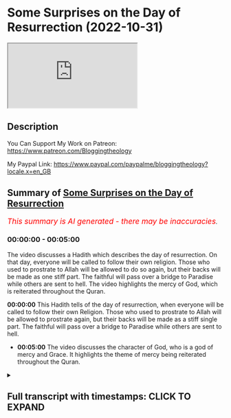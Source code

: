 # Some Surprises on the Day of Resurrection (2022-10-31)

<iframe loading='lazy' src='https://www.youtube.com/embed/Xzv6Inbl8co'></iframe>

## Description

You Can Support My Work on Patreon:
https://www.patreon.com/Bloggingtheology

My Paypal Link: 
https://www.paypal.com/paypalme/bloggingtheology?locale.x=en_GB

## Summary of [Some Surprises on the Day of Resurrection](https://www.youtube.com/watch?v=Xzv6Inbl8co)


*<span style="color:red; font-size:125%">This summary is AI generated - there may be inaccuracies</span>. [](/)*

### <a onclick="modifyYTiframeseektime('0')">00:00:00</a> - <a onclick="modifyYTiframeseektime('300')">00:05:00</a>

The video discusses a Hadith which describes the day of resurrection. On that day, everyone will be called to follow their own religion. Those who used to prostrate to Allah will be allowed to do so again, but their backs will be made as one stiff part. The faithful will pass over a bridge to Paradise while others are sent to hell. The video highlights the mercy of God, which is reiterated throughout the Quran.

**<a onclick="modifyYTiframeseektime('0')">00:00:00</a>** This Hadith tells of the day of resurrection, when everyone will be called to follow their own Religion. Those who used to prostrate to Allah will be allowed to prostrate again, but their backs will be made as a stiff single part. The faithful will pass over a bridge to Paradise while others are sent to hell.
* **<a onclick="modifyYTiframeseektime('300')">00:05:00</a>** The video discusses the character of God, who is a god of mercy and Grace. It highlights the theme of mercy being reiterated throughout the Quran.

<details><summary><h2>Full transcript with timestamps: CLICK TO EXPAND</h2></summary>

<a onclick="modifyYTiframeseektime('3')">0:00:03</a> I wanted to share with you uh an  
<a onclick="modifyYTiframeseektime('6')">0:00:06</a> extraordinary Hadith from bakari and  
<a onclick="modifyYTiframeseektime('8')">0:00:08</a> Muslim so it's sahih it's authentic it's  
<a onclick="modifyYTiframeseektime('12')">0:00:12</a> a very long Hadith but I think it's  
<a onclick="modifyYTiframeseektime('14')">0:00:14</a> tremendously important for several  
<a onclick="modifyYTiframeseektime('16')">0:00:16</a> reasons and I'll read it in a second but  
<a onclick="modifyYTiframeseektime('18')">0:00:18</a> one of the reasons is that there's a  
<a onclick="modifyYTiframeseektime('21')">0:00:21</a> misapprehension on behalf of certain  
<a onclick="modifyYTiframeseektime('23')">0:00:23</a> people non-muslims who think the only  
<a onclick="modifyYTiframeseektime('25')">0:00:25</a> way that Muslims or anyone enters  
<a onclick="modifyYTiframeseektime('27')">0:00:27</a> Paradise is through their good works  
<a onclick="modifyYTiframeseektime('29')">0:00:29</a> through the actions that they have done  
<a onclick="modifyYTiframeseektime('32')">0:00:32</a> and this Hadith addresses uh this point  
<a onclick="modifyYTiframeseektime('34')">0:00:34</a> oh there's one other thing as well it's  
<a onclick="modifyYTiframeseektime('37')">0:00:37</a> often thought that the greatest thing  
<a onclick="modifyYTiframeseektime('39')">0:00:39</a> about Paradise the most attractive thing  
<a onclick="modifyYTiframeseektime('42')">0:00:42</a> that people want to work towards are  
<a onclick="modifyYTiframeseektime('44')">0:00:44</a> mere material benefits or the pleasures  
<a onclick="modifyYTiframeseektime('47')">0:00:47</a> of the Hereafter and again the greatest  
<a onclick="modifyYTiframeseektime('49')">0:00:49</a> of all the blessings are Hereafter is  
<a onclick="modifyYTiframeseektime('52')">0:00:52</a> something quite different and this  
<a onclick="modifyYTiframeseektime('54')">0:00:54</a> Hadith at the very end addresses this  
<a onclick="modifyYTiframeseektime('56')">0:00:56</a> point as well so I'll just uh read it to  
<a onclick="modifyYTiframeseektime('59')">0:00:59</a> you as I say it is quite long but it's  
<a onclick="modifyYTiframeseektime('61')">0:01:01</a> full of most extraordinary uh detail  
<a onclick="modifyYTiframeseektime('64')">0:01:04</a> that tells us about the the day of  
<a onclick="modifyYTiframeseektime('66')">0:01:06</a> resurrection and what happens then  
<a onclick="modifyYTiframeseektime('69')">0:01:09</a> Abu harira related that the messenger of  
<a onclick="modifyYTiframeseektime('72')">0:01:12</a> God upon whom be peace said  
<a onclick="modifyYTiframeseektime('75')">0:01:15</a> on the day of Resurrection a caller will  
<a onclick="modifyYTiframeseektime('79')">0:01:19</a> cry out let every people follow what  
<a onclick="modifyYTiframeseektime('82')">0:01:22</a> they worshiped  
<a onclick="modifyYTiframeseektime('84')">0:01:24</a> they will be asked is there a sign  
<a onclick="modifyYTiframeseektime('87')">0:01:27</a> between you and him that they will let  
<a onclick="modifyYTiframeseektime('90')">0:01:30</a> you know him  
<a onclick="modifyYTiframeseektime('91')">0:01:31</a> they will say yes  
<a onclick="modifyYTiframeseektime('94')">0:01:34</a> so their legs would be uncovered and  
<a onclick="modifyYTiframeseektime('96')">0:01:36</a> Allah will give permission to all those  
<a onclick="modifyYTiframeseektime('99')">0:01:39</a> who used to prostrate to him by their  
<a onclick="modifyYTiframeseektime('102')">0:01:42</a> own free will to prostrate  
<a onclick="modifyYTiframeseektime('105')">0:01:45</a> and Allah will make those who used to  
<a onclick="modifyYTiframeseektime('108')">0:01:48</a> prostrate only to be seen by others or  
<a onclick="modifyYTiframeseektime('111')">0:01:51</a> to ward off criticism unable to  
<a onclick="modifyYTiframeseektime('114')">0:01:54</a> prostrate  
<a onclick="modifyYTiframeseektime('116')">0:01:56</a> their backs will be made as a stiff  
<a onclick="modifyYTiframeseektime('119')">0:01:59</a> Single part so whenever they try to  
<a onclick="modifyYTiframeseektime('122')">0:02:02</a> prostrate they topple on their backsides  
<a onclick="modifyYTiframeseektime('127')">0:02:07</a> then they will come upon the bridge over  
<a onclick="modifyYTiframeseektime('130')">0:02:10</a> hell and intercession will begin they  
<a onclick="modifyYTiframeseektime('134')">0:02:14</a> will murmur olr bring them to safety  
<a onclick="modifyYTiframeseektime('138')">0:02:18</a> bring them to safety  
<a onclick="modifyYTiframeseektime('141')">0:02:21</a> and the faithful ones will pass over the  
<a onclick="modifyYTiframeseektime('144')">0:02:24</a> bridge in a wink of an eye  
<a onclick="modifyYTiframeseektime('146')">0:02:26</a> others will pass like lightning others  
<a onclick="modifyYTiframeseektime('150')">0:02:30</a> like the wind others like birds others  
<a onclick="modifyYTiframeseektime('154')">0:02:34</a> like strong horses  
<a onclick="modifyYTiframeseektime('157')">0:02:37</a> some will cross over whole and safe  
<a onclick="modifyYTiframeseektime('160')">0:02:40</a> others will be sent across bruised  
<a onclick="modifyYTiframeseektime('163')">0:02:43</a> While others would be flung Into the  
<a onclick="modifyYTiframeseektime('166')">0:02:46</a> Fire of gehenna  
<a onclick="modifyYTiframeseektime('169')">0:02:49</a> by the one who holds my soul in his hand  
<a onclick="modifyYTiframeseektime('173')">0:02:53</a> none of you would be more vehement in  
<a onclick="modifyYTiframeseektime('176')">0:02:56</a> pleading for justice than the faithful  
<a onclick="modifyYTiframeseektime('178')">0:02:58</a> ones will be at the time at that time  
<a onclick="modifyYTiframeseektime('181')">0:03:01</a> for their brothers who are in the fire  
<a onclick="modifyYTiframeseektime('185')">0:03:05</a> they will say our Lord they fasted with  
<a onclick="modifyYTiframeseektime('189')">0:03:09</a> us they prayed with us they made  
<a onclick="modifyYTiframeseektime('191')">0:03:11</a> pilgrimage with us  
<a onclick="modifyYTiframeseektime('193')">0:03:13</a> he will say to them bring out of it all  
<a onclick="modifyYTiframeseektime('197')">0:03:17</a> the ones that you know  
<a onclick="modifyYTiframeseektime('199')">0:03:19</a> so their forms would be forbidden to the  
<a onclick="modifyYTiframeseektime('202')">0:03:22</a> fire as they enter it and they will  
<a onclick="modifyYTiframeseektime('205')">0:03:25</a> bring out many people until they say our  
<a onclick="modifyYTiframeseektime('210')">0:03:30</a> sustainer none are left of those you  
<a onclick="modifyYTiframeseektime('213')">0:03:33</a> have commanded us to extract  
<a onclick="modifyYTiframeseektime('217')">0:03:37</a> then he will say to them go back and  
<a onclick="modifyYTiframeseektime('220')">0:03:40</a> bring out whoever you find that has a  
<a onclick="modifyYTiframeseektime('223')">0:03:43</a> denar's worth of goodness in them  
<a onclick="modifyYTiframeseektime('227')">0:03:47</a> and they will bring out many people  
<a onclick="modifyYTiframeseektime('231')">0:03:51</a> and he will say to them go back and  
<a onclick="modifyYTiframeseektime('235')">0:03:55</a> bring out whoever you find that has half  
<a onclick="modifyYTiframeseektime('238')">0:03:58</a> a denar's worth of goodness in them  
<a onclick="modifyYTiframeseektime('242')">0:04:02</a> and they will bring out many people  
<a onclick="modifyYTiframeseektime('245')">0:04:05</a> then he will say to them go back again  
<a onclick="modifyYTiframeseektime('249')">0:04:09</a> and bring out whoever you find who has  
<a onclick="modifyYTiframeseektime('252')">0:04:12</a> an atom's weight of goodness in them  
<a onclick="modifyYTiframeseektime('256')">0:04:16</a> and they will bring out many people  
<a onclick="modifyYTiframeseektime('260')">0:04:20</a> and this will go on until they say to  
<a onclick="modifyYTiframeseektime('263')">0:04:23</a> him our Lord we have left no one in it  
<a onclick="modifyYTiframeseektime('267')">0:04:27</a> who has any trace of goodness in them  
<a onclick="modifyYTiframeseektime('272')">0:04:32</a> Allah will then declare the angels have  
<a onclick="modifyYTiframeseektime('276')">0:04:36</a> interceded and the prophets have  
<a onclick="modifyYTiframeseektime('278')">0:04:38</a> interceded and the faithful have  
<a onclick="modifyYTiframeseektime('281')">0:04:41</a> interceded  
<a onclick="modifyYTiframeseektime('283')">0:04:43</a> only the most merciful of those who show  
<a onclick="modifyYTiframeseektime('286')">0:04:46</a> Mercy is left to intercede  
<a onclick="modifyYTiframeseektime('290')">0:04:50</a> and he will bring out with his grasp the  
<a onclick="modifyYTiframeseektime('294')">0:04:54</a> people who have never done any good and  
<a onclick="modifyYTiframeseektime('297')">0:04:57</a> he will throw them into a river at the  
<a onclick="modifyYTiframeseektime('299')">0:04:59</a> mouth of paradise called the River of  
<a onclick="modifyYTiframeseektime('303')">0:05:03</a> Life  
<a onclick="modifyYTiframeseektime('304')">0:05:04</a> and they will emerge from it like pearls  
<a onclick="modifyYTiframeseektime('309')">0:05:09</a> when the people of paradise see them  
<a onclick="modifyYTiframeseektime('312')">0:05:12</a> they will know them  
<a onclick="modifyYTiframeseektime('314')">0:05:14</a> these are emancipated of God he has made  
<a onclick="modifyYTiframeseektime('319')">0:05:19</a> them into Paradise without any of their  
<a onclick="modifyYTiframeseektime('323')">0:05:23</a> own actions and without any goodness  
<a onclick="modifyYTiframeseektime('326')">0:05:26</a> that they offered  
<a onclick="modifyYTiframeseektime('329')">0:05:29</a> and God will say to them enter Paradise  
<a onclick="modifyYTiframeseektime('333')">0:05:33</a> what you have seen is yours  
<a onclick="modifyYTiframeseektime('338')">0:05:38</a> they will say our sustainer you have  
<a onclick="modifyYTiframeseektime('341')">0:05:41</a> given us what you have not given anyone  
<a onclick="modifyYTiframeseektime('343')">0:05:43</a> of the Worlds  
<a onclick="modifyYTiframeseektime('345')">0:05:45</a> he will say I have for you what is even  
<a onclick="modifyYTiframeseektime('349')">0:05:49</a> better than this  
<a onclick="modifyYTiframeseektime('352')">0:05:52</a> they will ask oh our sustainer what  
<a onclick="modifyYTiframeseektime('356')">0:05:56</a> could be better than this  
<a onclick="modifyYTiframeseektime('358')">0:05:58</a> he will say my contentment with you for  
<a onclick="modifyYTiframeseektime('363')">0:06:03</a> I shall not be displeased with you after  
<a onclick="modifyYTiframeseektime('366')">0:06:06</a> this ever again  
<a onclick="modifyYTiframeseektime('370')">0:06:10</a> and that ends the Hadith as I say from  
<a onclick="modifyYTiframeseektime('372')">0:06:12</a> bukhari and Muslims so it is certain to  
<a onclick="modifyYTiframeseektime('375')">0:06:15</a> go back to the prophet upon human BPS  
<a onclick="modifyYTiframeseektime('377')">0:06:17</a> very very moving indeed I love the way  
<a onclick="modifyYTiframeseektime('381')">0:06:21</a> we have a progressive uh showing of  
<a onclick="modifyYTiframeseektime('383')">0:06:23</a> mercy and more Mercy until even those  
<a onclick="modifyYTiframeseektime('386')">0:06:26</a> who are completely unworthy are  
<a onclick="modifyYTiframeseektime('388')">0:06:28</a> ultimately admitted by the most merciful  
<a onclick="modifyYTiframeseektime('390')">0:06:30</a> of those who have mercy and the greatest  
<a onclick="modifyYTiframeseektime('394')">0:06:34</a> thing of all that they receive is not  
<a onclick="modifyYTiframeseektime('396')">0:06:36</a> some pleasure not some house not  
<a onclick="modifyYTiframeseektime('398')">0:06:38</a> something it is the contentment of God  
<a onclick="modifyYTiframeseektime('401')">0:06:41</a> himself this peace and reconciliation  
<a onclick="modifyYTiframeseektime('404')">0:06:44</a> with a merciful god is the greatest  
<a onclick="modifyYTiframeseektime('407')">0:06:47</a> thing of all that they could possibly uh  
<a onclick="modifyYTiframeseektime('411')">0:06:51</a> experience and then God says my  
<a onclick="modifyYTiframeseektime('414')">0:06:54</a> contentment with you for I shall not be  
<a onclick="modifyYTiframeseektime('416')">0:06:56</a> displeased with you after this ever  
<a onclick="modifyYTiframeseektime('419')">0:06:59</a> again so their security their happiness  
<a onclick="modifyYTiframeseektime('422')">0:07:02</a> and their peace is permanent and forever  
<a onclick="modifyYTiframeseektime('425')">0:07:05</a> so I think it's the most extraordinary  
<a onclick="modifyYTiframeseektime('427')">0:07:07</a> Edith very very long and it tells us in  
<a onclick="modifyYTiframeseektime('430')">0:07:10</a> great detail about the character of God  
<a onclick="modifyYTiframeseektime('432')">0:07:12</a> who is the god of Islam the god of of  
<a onclick="modifyYTiframeseektime('436')">0:07:16</a> Moses Jesus and Muhammad peace be upon  
<a onclick="modifyYTiframeseektime('438')">0:07:18</a> them all and all the prophets and at the  
<a onclick="modifyYTiframeseektime('440')">0:07:20</a> end of the day he is a god of mercy and  
<a onclick="modifyYTiframeseektime('442')">0:07:22</a> a god of Grace and this this theme is  
<a onclick="modifyYTiframeseektime('446')">0:07:26</a> very very strongly reiterated again and  
<a onclick="modifyYTiframeseektime('448')">0:07:28</a> again every sir of the Quran constantly  
<a onclick="modifyYTiframeseektime('452')">0:07:32</a> throughout the whole book itself anyway  
<a onclick="modifyYTiframeseektime('454')">0:07:34</a> I want to share that with you until next  
<a onclick="modifyYTiframeseektime('457')">0:07:37</a> time  

</details>
